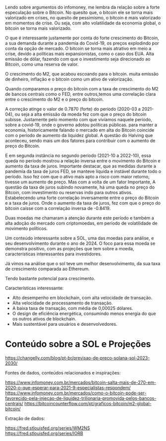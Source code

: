 Lendo sobre argumentos do infomoney, me lembra da relação sobre a forte especulação sobre o Bitcoin.
No quesito que, o bitcoin ele se torna mais valorizado em crises, no quesito de pessimismo, 
o bitcoin é mais valorizado em momentos de crise. Ou seja, com alto volatilidade da economia global,
o bitcoin se torna mais valorizado.

O que é interessante justamente por conta do forte crescimento do Bitcoin,
a sua demanda durante a pandemia do Covid-19, os preços explodindo por conta da opção de mercado. O bitcoin se torna mais atrativo em meio a crise, devido a políticas mais expansionistas, como o caso dos EUA. Alta emissão de dólar, fazendo com que o investimento seja direcionado ao Bitcoin, como uma reserva de valor.

O crescimento do M2, que acabou escoando para o bitcoin. muita emissão de dinheiro, inflação e o bitcoin como um ativo de valorização.

Quando comparamos o preço do bitcoin com a taxa de crescimento do M2 de bancos centrais como o FED, entre outros,temos uma correlação clara entre o crescimento do M2 e o preço do bitcoin.

A correção atinge o valor de 0.7870 (forte) do período (2020-03 a 2021-04), ou seja a alta emissão da moeda fez com que o preço do bitcoin subisse.
Justamente pelo momento com que vivíamos naquele período, sobre a covid-19, onde o governo adotou políticas públicas.
para manter a economia, historicamente falando o mercado em alta do Bitcoin coincide com o período de aumento da liquidez global.
A questão do Halving que aconteceu, sendo mais um dos fatores para contribuir com o aumento de preço do Bitcoin.

E em segunda instância no segundo período (2021-10 a 2022-10), essa queda no período mostrou a relação inversa entre o movimento do Bitcoin e aumento da taxa de juros.
Importante destacar, que as medidas durante a pandemia da taxa de juros FED, se manteve líquida e instável durante todo o período.
Isso fez com que o ativo mais apto a risco com maior retorno, tivesse um aumento de preço. Mas com a volta de um fator Importante,
A questão da taxa de juros subindo novamente, há uma queda no preço do Bitcoin, com investimento ou reservas indo para outros ativos.
Estabelecendo uma forte correlação inversamente entre o preço do Bitcoin e a taxa de juros. Onde o aumento da taxa de juros,
fez com que o preço do bitcoin caísse com a correlação inversa de -0.8419.

Duas moedas me chamaram a atenção durante este período e também a alta adoção do mercado com criptomoedas, em período de volatilidade de movimento políticos.

Um conteúdo interessante sobre a SOL, uma das moedas para análise, e seu desenvolvimento durante o ano de 2024.
O foco para essa moeda se demonstra positivo, com as projeções que tem sobre a moeda, características interessantes para investidores.

Já vimos na análise que o sol teve um melhor desenvolvimento, da sua taxa de crescimento comparada ao Ethereum.

Tendo bastante potencial para crescimento.

Características interessante: 

- Alto desempenho em blockchain, com alta velocidade de transação.
- Alta velocidade de processamento de transação.
- A baixa taxa de transação, com média de 0,00025 dólares.
- O design de eficiência energética, consumindo menos energia do que os outros ativos de blockchain.
- Mais sustentável para usuários e desenvolvedores.

# Conteúdo sobre a SOL e Projeções

https://changelly.com/blog/pt-br/previsao-de-preco-solana-sol-2023-2030/

Fontes de dados, conteúdos relacionados e inspirações: 

https://www.infomoney.com.br/mercados/bitcoin-salta-mais-de-270-em-2020-o-que-esperar-para-2021-9-especialistas-respondem/
https://www.infomoney.com.br/mercados/como-o-bitcoin-pode-ser-favorecido-pela-injecao-de-liquidez-trilionaria-promovida-pelos-bancos-centrais/
https://bitcoincounterflow.com/pt/graficos-bitcoin/m2-global-bitcoin/

Extração de dados: 

https://fred.stlouisfed.org/series/WM2NS
https://fred.stlouisfed.org/series/IORB
